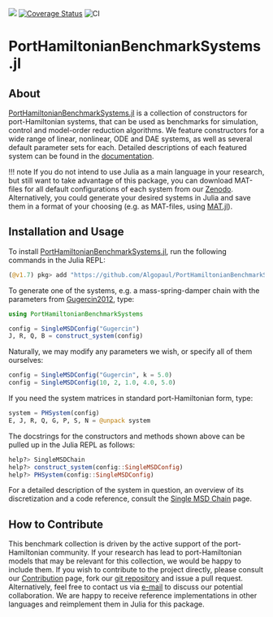 [![](https://img.shields.io/badge/docs-dev-blue.svg)](https://algopaul.github.io/PortHamiltonianBenchmarkSystems.jl/)
[![Coverage Status](http://codecov.io/github/Algopaul/PortHamiltonianBenchmarkSystems.jl/coverage.svg?branch=main)](http://codecov.io/github/Algopaul/PortHamiltonianBenchmarkSystems.jl?branch=main)
![CI](https://github.com/Algopaul/PortHamiltonianBenchmarkSystems.jl/actions/workflows/CI.yml/badge.svg)
# PortHamiltonianBenchmarkSystems.jl

## About

[PortHamiltonianBenchmarkSystems.jl](https://github.com/Algopaul/PortHamiltonianBenchmarkSystems.jl/) is a collection of constructors for port-Hamiltonian systems, that can be used as benchmarks for simulation, control and model-order reduction algorithms. We feature constructors for a wide range of linear, nonlinear, ODE and DAE systems, as well as several default parameter sets for each. Detailed descriptions of each featured system can be found in the [documentation](https://algopaul.github.io/PortHamiltonianBenchmarkSystems.jl/).

!!! note
	If you do not intend to use Julia as a main language in your research, but still want to take advantage of this package, you can download MAT-files for all default configurations of each system from our [Zenodo](https://github.com/Algopaul/PortHamiltonianBenchmarkSystems.jl/). Alternatively, you could generate your desired systems in Julia and save them in a format of your choosing (e.g. as MAT-files, using [MAT.jl](https://github.com/JuliaIO/MAT.jl)).

## Installation and Usage

To install [PortHamiltonianBenchmarkSystems.jl](https://algopaul.github.io/PortHamiltonianBenchmarkSystems.jl/), run the following commands in the Julia REPL:
```julia
(@v1.7) pkg> add "https://github.com/Algopaul/PortHamiltonianBenchmarkSystems.jl/"
```
To generate one of the systems, e.g. a mass-spring-damper chain with the parameters from [Gugercin2012](https://github.com/Algopaul/PortHamiltonianBenchmarkSystems/blob/7c7e588f9bd67ba4a5c67ac37768c9c43021e6e6/bibliography.tex#L9-L17), type:
```julia
using PortHamiltonianBenchmarkSystems

config = SingleMSDConfig("Gugercin")
J, R, Q, B = construct_system(config)
```
Naturally, we may modify any parameters we wish, or specify all of them ourselves:
```julia
config = SingleMSDConfig("Gugercin", k = 5.0)
config = SingleMSDConfig(10, 2, 1.0, 4.0, 5.0)
```
If you need the system matrices in standard port-Hamiltonian form, type:
```julia
system = PHSystem(config)
E, J, R, Q, G, P, S, N = @unpack system
```
The docstrings for the constructors and methods shown above can be pulled up in the Julia REPL as follows:
```julia
help?> SingleMSDChain
help?> construct_system(config::SingleMSDConfig)
help?> PHSystem(config::SingleMSDConfig)
```
For a detailed description of the system in question, an overview of its discretization and a code reference, consult the [Single MSD Chain](@ref) page.

## How to Contribute

This benchmark collection is driven by the active support of the port-Hamiltonian community. If your research has lead to port-Hamiltonian models that may be relevant for this collection, we would be happy to include them. If you wish to contribute to the project directly, please consult our [Contribution](@ref) page, fork our [git repository](https://github.com/Algopaul/PortHamiltonianBenchmarkSystems.jl/) and issue a pull request. Alternatively, feel free to contact us via [e-mail](mailto:schwerdt@math.tu-berlin.de) to discuss our potential collaboration. We are happy to receive reference implementations in other languages and reimplement them in Julia for this package.
